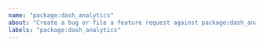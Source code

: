 ```yaml
---
name: "package:dash_analytics"
about: "Create a bug or file a feature request against package:dash_analytics."
labels: "package:dash_analytics"
---
```

